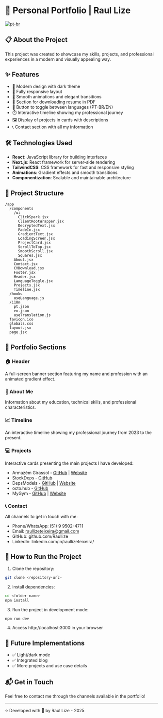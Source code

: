 # 🚀 Personal Portfolio | Raul Lize
[![pt-br](https://img.shields.io/badge/lang-pt--br-green.svg)](./README.md)

## 📋 About the Project

This project was created to showcase my skills, projects, and professional experiences in a modern and visually appealing way.

## ✨ Features

- 🌙 Modern design with dark theme
- 📱 Fully responsive layout
- 🎨 Smooth animations and elegant transitions
- 📄 Section for downloading resume in PDF
- 🔄 Button to toggle between languages (PT-BR/EN)
- ⏱️ Interactive timeline showing my professional journey
- 🖼️ Display of projects in cards with descriptions
- 📞 Contact section with all my information

## 🛠️ Technologies Used

- **React**: JavaScript library for building interfaces
- **Next.js**: React framework for server-side rendering
- **TailwindCSS**: CSS framework for fast and responsive styling
- **Animations**: Gradient effects and smooth transitions
- **Componentization**: Scalable and maintainable architecture

## 📂 Project Structure

```
/app
  /components
    /ui
      ClickSpark.jsx
      ClientRootWrapper.jsx
      DecryptedText.jsx
      FadeIn.jsx
      GradientText.jsx
      LoadingScreen.jsx
      ProjectCard.jsx
      ScrollToTop.jsx
      SmoothScroll.jsx
      Squares.jsx
    About.jsx
    Contact.jsx
    CVDownload.jsx
    Footer.jsx
    Header.jsx
    LanguageToggle.jsx
    Projects.jsx
    Timeline.jsx
  /hooks
    useLanguage.js
  /i18n
    pt.json
    en.json
    useTranslation.js
  favicon.ico
  globals.css
  layout.jsx
  page.jsx
```

## 📱 Portfolio Sections

### 🏠 Header
A full-screen banner section featuring my name and profession with an animated gradient effect.

### 👋 About Me
Information about my education, technical skills, and professional characteristics.

### 📈 Timeline
An interactive timeline showing my professional journey from 2023 to the present.

### 💻 Projects
Interactive cards presenting the main projects I have developed:
- Armazém Girassol - [GitHub](https://github.com/depsModels/armazem-girassol) | [Website](https://www.armazemgirassol.com.br)
- StockDeps - [GitHub](https://github.com/depsModels/stockDeps)
- DepsModels - [GitHub](https://github.com/depsModels/deps) | [Website](https://depsmodels.com)
- octo.hub - [GitHub](https://github.com/depsModels/octoHub)
- MyGym - [GitHub](https://github.com/depsModels/MyGym) | [Website](https://my-gym-academy.vercel.app)

### 📞 Contact
All channels to get in touch with me:
- Phone/WhatsApp: (51) 9 9502-4711
- Email: raullizeteixeira@gmail.com
- GitHub: github.com/Raullize
- LinkedIn: linkedin.com/in/raullizeteixeira/

## 🚀 How to Run the Project

1. Clone the repository:
```bash
git clone <repository-url>
```

2. Install dependencies:
```bash
cd <folder-name>
npm install
```

3. Run the project in development mode:
```bash
npm run dev
```

4. Access http://localhost:3000 in your browser

## 🔮 Future Implementations

- ✅ Light/dark mode
- ✅ Integrated blog
- ✅ More projects and use case details

## 📬 Get in Touch

Feel free to contact me through the channels available in the portfolio!

---

⭐ Developed with 💙 by Raul Lize - 2025 